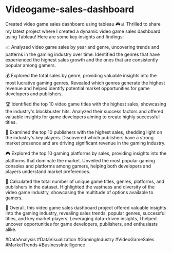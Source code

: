 # Videogame-sales-dashboard
Created video game sales dashboard using tableau
🎮📊 Thrilled to share my latest project where I created a dynamic video game sales dashboard using Tableau! Here are some key insights and findings:

📈 Analyzed video game sales by year and genre, uncovering trends and patterns in the gaming industry over time. Identified the genres that have experienced the highest sales growth and the ones that are consistently popular among gamers.

💰 Explored the total sales by genre, providing valuable insights into the most lucrative gaming genres. Revealed which genres generate the highest revenue and helped identify potential market opportunities for game developers and publishers.

🏆 Identified the top 10 video game titles with the highest sales, showcasing the industry's blockbuster hits. Analyzed their success factors and offered valuable insights for game developers aiming to create highly successful titles.

📢 Examined the top 10 publishers with the highest sales, shedding light on the industry's key players. Discovered which publishers have a strong market presence and are driving significant revenue in the gaming industry.

🎮 Explored the top 10 gaming platforms by sales, providing insights into the platforms that dominate the market. Unveiled the most popular gaming consoles and platforms among gamers, helping both developers and players understand market preferences.

🔢 Calculated the total number of unique game titles, genres, platforms, and publishers in the dataset. Highlighted the vastness and diversity of the video game industry, showcasing the multitude of options available to gamers.

🚀 Overall, this video game sales dashboard project offered valuable insights into the gaming industry, revealing sales trends, popular genres, successful titles, and key market players. Leveraging data-driven insights, I helped uncover opportunities for game developers, publishers, and enthusiasts alike.

#DataAnalysis #DataVisualization #GamingIndustry #VideoGameSales #MarketTrends #BusinessIntelligence
